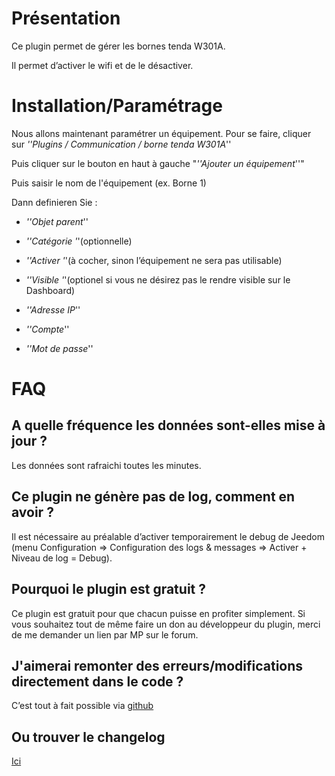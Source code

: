 Présentation
============

Ce plugin permet de gérer les bornes tenda W301A.

Il permet d’activer le wifi et de le désactiver.

Installation/Paramétrage
========================

Nous allons maintenant paramétrer un équipement. Pour se faire, cliquer sur *''Plugins / Communication / borne tenda W301A*''

Puis cliquer sur le bouton en haut à gauche "*''Ajouter un équipement*''"

Puis saisir le nom de l'équipement (ex. Borne 1)

Dann definieren Sie :

-   *''Objet parent*''

-   *''Catégorie '*'(optionnelle)

-   *''Activer '*'(à cocher, sinon l’équipement ne sera pas utilisable)

-   *''Visible '*'(optionel si vous ne désirez pas le rendre visible sur le Dashboard)

-   *''Adresse IP*''

-   *''Compte*''

-   *''Mot de passe*''

FAQ
===

A quelle fréquence les données sont-elles mise à jour ?
-------------------------------------------------------

Les données sont rafraichi toutes les minutes.

Ce plugin ne génère pas de log, comment en avoir ?
--------------------------------------------------
Il est nécessaire au préalable d’activer temporairement le debug de Jeedom (menu Configuration ⇒ Configuration des logs & messages ⇒ Activer + Niveau de log = Debug).

Pourquoi le plugin est gratuit ?
--------------------------------

Ce plugin est gratuit pour que chacun puisse en profiter simplement. Si vous souhaitez tout de même faire un don au développeur du plugin, merci de me demander un lien par MP sur le forum.

J'aimerai remonter des erreurs/modifications directement dans le code ?
-----------------------------------------------------------------------
C’est tout à fait possible via
[github](https://github.com/Jeedom-Plugins-Extra/plugin-bornetenda/)

Ou trouver le changelog
-----------------------
[Ici](https://jeedom.github.io/plugin-bornetenda/fr_FR/changelog.html)
